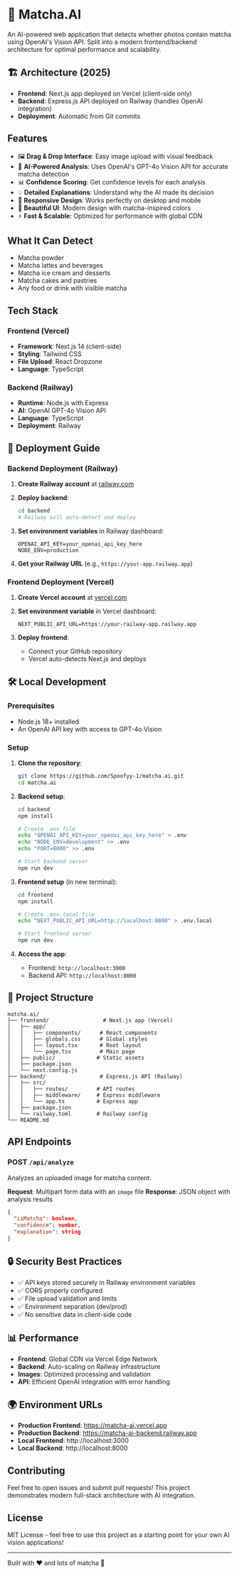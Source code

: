 # 🍵 Matcha.AI

An AI-powered web application that detects whether photos contain matcha using OpenAI's Vision API. Split into a modern frontend/backend architecture for optimal performance and scalability.

## 🏗️ Architecture (2025)

- **Frontend**: Next.js app deployed on Vercel (client-side only)
- **Backend**: Express.js API deployed on Railway (handles OpenAI integration)
- **Deployment**: Automatic from Git commits

## Features

- 🖼️ **Drag & Drop Interface**: Easy image upload with visual feedback
- 🧠 **AI-Powered Analysis**: Uses OpenAI's GPT-4o Vision API for accurate matcha detection
- 📊 **Confidence Scoring**: Get confidence levels for each analysis
- 💡 **Detailed Explanations**: Understand why the AI made its decision
- 📱 **Responsive Design**: Works perfectly on desktop and mobile
- 🎨 **Beautiful UI**: Modern design with matcha-inspired colors
- ⚡ **Fast & Scalable**: Optimized for performance with global CDN

## What It Can Detect

- Matcha powder
- Matcha lattes and beverages
- Matcha ice cream and desserts
- Matcha cakes and pastries
- Any food or drink with visible matcha

## Tech Stack

### Frontend (Vercel)
- **Framework**: Next.js 14 (client-side)
- **Styling**: Tailwind CSS
- **File Upload**: React Dropzone
- **Language**: TypeScript

### Backend (Railway)
- **Runtime**: Node.js with Express
- **AI**: OpenAI GPT-4o Vision API
- **Language**: TypeScript
- **Deployment**: Railway

## 🚀 Deployment Guide

### Backend Deployment (Railway)

1. **Create Railway account** at [railway.com](https://railway.com)

2. **Deploy backend**:
   ```bash
   cd backend
   # Railway will auto-detect and deploy
   ```

3. **Set environment variables** in Railway dashboard:
   ```
   OPENAI_API_KEY=your_openai_api_key_here
   NODE_ENV=production
   ```

4. **Get your Railway URL** (e.g., `https://your-app.railway.app`)

### Frontend Deployment (Vercel)

1. **Create Vercel account** at [vercel.com](https://vercel.com)

2. **Set environment variable** in Vercel dashboard:
   ```
   NEXT_PUBLIC_API_URL=https://your-railway-app.railway.app
   ```

3. **Deploy frontend**:
   - Connect your GitHub repository
   - Vercel auto-detects Next.js and deploys

## 🛠️ Local Development

### Prerequisites
- Node.js 18+ installed
- An OpenAI API key with access to GPT-4o Vision

### Setup

1. **Clone the repository**:
   ```bash
   git clone https://github.com/Spoofyy-1/matcha.ai.git
   cd matcha.ai
   ```

2. **Backend setup**:
   ```bash
   cd backend
   npm install
   
   # Create .env file
   echo "OPENAI_API_KEY=your_openai_api_key_here" > .env
   echo "NODE_ENV=development" >> .env
   echo "PORT=8000" >> .env
   
   # Start backend server
   npm run dev
   ```

3. **Frontend setup** (in new terminal):
   ```bash
   cd frontend
   npm install
   
   # Create .env.local file
   echo "NEXT_PUBLIC_API_URL=http://localhost:8000" > .env.local
   
   # Start frontend server
   npm run dev
   ```

4. **Access the app**:
   - Frontend: `http://localhost:3000`
   - Backend API: `http://localhost:8000`

## 📁 Project Structure

```
matcha.ai/
├── frontend/                 # Next.js app (Vercel)
│   ├── app/
│   │   ├── components/      # React components
│   │   ├── globals.css      # Global styles
│   │   ├── layout.tsx       # Root layout
│   │   └── page.tsx         # Main page
│   ├── public/             # Static assets
│   ├── package.json
│   └── next.config.js
├── backend/                 # Express.js API (Railway)
│   ├── src/
│   │   ├── routes/         # API routes
│   │   ├── middleware/     # Express middleware
│   │   └── app.ts          # Express app
│   ├── package.json
│   └── railway.toml        # Railway config
└── README.md
```

## API Endpoints

### POST `/api/analyze`

Analyzes an uploaded image for matcha content.

**Request**: Multipart form data with an `image` file
**Response**: JSON object with analysis results

```json
{
  "isMatcha": boolean,
  "confidence": number,
  "explanation": string
}
```

## 🔒 Security Best Practices

- ✅ API keys stored securely in Railway environment variables
- ✅ CORS properly configured
- ✅ File upload validation and limits
- ✅ Environment separation (dev/prod)
- ✅ No sensitive data in client-side code

## 📊 Performance

- **Frontend**: Global CDN via Vercel Edge Network
- **Backend**: Auto-scaling on Railway infrastructure
- **Images**: Optimized processing and validation
- **API**: Efficient OpenAI integration with error handling

## 🌍 Environment URLs

- **Production Frontend**: https://matcha-ai.vercel.app
- **Production Backend**: https://matcha-ai-backend.railway.app
- **Local Frontend**: http://localhost:3000
- **Local Backend**: http://localhost:8000

## Contributing

Feel free to open issues and submit pull requests! This project demonstrates modern full-stack architecture with AI integration.

## License

MIT License - feel free to use this project as a starting point for your own AI vision applications!

---

Built with ❤️ and lots of matcha 🍵 